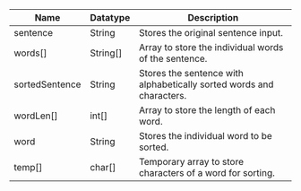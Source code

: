 | Name           | Datatype | Description                                                          |
|----------------|----------|----------------------------------------------------------------------|
| sentence       | String   | Stores the original sentence input.                                  |
| words[]        | String[] | Array to store the individual words of the sentence.                 |
| sortedSentence | String   | Stores the sentence with alphabetically sorted words and characters. |
| wordLen[]      | int[]    | Array to store the length of each word.                              |
| word           | String   | Stores the individual word to be sorted.                             |
| temp[]         | char[]   | Temporary array to store characters of a word for sorting.           |
